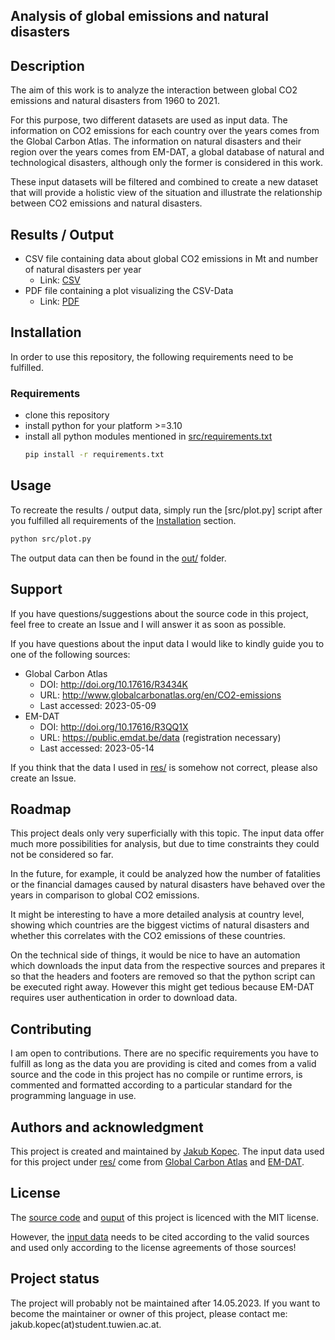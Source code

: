 ## Analysis of global emissions and natural disasters

## Description
The aim of this work is to analyze the interaction between global CO2 emissions and natural disasters from 1960 to 2021. 

For this purpose, two different datasets are used as input data. The information on CO2 emissions for each country over the years comes from the Global Carbon Atlas. The information on natural disasters and their region over the years comes from EM-DAT, a global database of natural and technological disasters, although only the former is considered in this work. 

These input datasets will be filtered and combined to create a new dataset that will provide a holistic view of the situation and illustrate the relationship between CO2 emissions and natural disasters.

## Results / Output

- CSV file containing data about global CO2 emissions in Mt and number of natural disasters per year
  - Link: [CSV](out/worldwide_CO2_emissions_and_natural_disasters_1960_to_2021.csv)
- PDF file containing a plot visualizing the CSV-Data
  - Link: [PDF](out/worldwide_CO2_emissions_and_natural_disasters_1960_to_2021.pdf)


## Installation
In order to use this repository, the following requirements need to be fulfilled.
### Requirements
- clone this repository
- install python for your platform >=3.10
- install all python modules mentioned in [src/requirements.txt](src/requirements.txt)
  ```bash
  pip install -r requirements.txt
  ```

## Usage
To recreate the results / output data, simply run the [src/plot.py] script after you fulfilled all requirements of the [Installation](#installation) section.

```bash
python src/plot.py
```

The output data can then be found in the [out/](out/) folder.

## Support
If you have questions/suggestions about the source code in this project, feel free to create an Issue and I will answer it as soon as possible.

If you have questions about the input data I would like to kindly guide you to one of the following sources:

- Global Carbon Atlas
  - DOI: http://doi.org/10.17616/R3434K
  - URL: http://www.globalcarbonatlas.org/en/CO2-emissions
  - Last accessed: 2023-05-09 
- EM-DAT
  - DOI: http://doi.org/10.17616/R3QQ1X
  - URL: https://public.emdat.be/data (registration necessary)
  - Last accessed: 2023-05-14

If you think that the data I used in [res/](res/) is somehow not correct, please also create an Issue.
## Roadmap
This project deals only very superficially with this topic. The input data offer much more possibilities for analysis, but due to time constraints they could not be considered so far. 

In the future, for example, it could be analyzed how the number of fatalities or the financial damages caused by natural disasters have behaved over the years in comparison to global CO2 emissions. 

It might be interesting to have a more detailed analysis at country level, showing which countries are the biggest victims of natural disasters and whether this correlates with the CO2 emissions of these countries.

On the technical side of things, it would be nice to have an automation which downloads the input data from the respective sources and prepares it so that the headers and footers are removed so that the python script can be executed right away. However this might get tedious because EM-DAT requires user authentication in order to download data.

## Contributing
I am open to contributions. There are no specific requirements you have to fulfill as long as the data you are providing is cited and comes from a valid source and the code in this project has no compile or runtime errors, is commented and formatted according to a particular standard for the programming language in use.

## Authors and acknowledgment
This project is created and maintained by [Jakub Kopec](https://orcid.org/0009-0006-8549-5031). The input data used for this project under [res/](res/) come from [Global Carbon Atlas](http://doi.org/10.17616/R3434K) and [EM-DAT](http://doi.org/10.17616/R3QQ1X).

## License
The [source code](src/) and [ouput](out/) of this project is licenced with the MIT license.

However, the [input data](res/) needs to be cited according to the valid sources and used only according to the license agreements of those sources!

## Project status
The project will probably not be maintained after 14.05.2023. If you want to become the maintainer or owner of this project, please contact me: jakub.kopec(at)student.tuwien.ac.at.